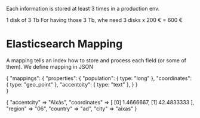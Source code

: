 Each information is stored at least 3 times in a production env.

1 disk of 3 Tb 
For having those 3 Tb, whe need 3 disks x 200 € = 600 €

# Elasticsearch Mapping

A mapping tells an index how to store and process each field (or some of them).
We define mapping in JSON

{
    "mappings": {
        "properties": {
            "population": { type: "long" },
            "coordinates": { type: "geo_point" },
            "accentcity": { type: "text" },
        }
    }    
}

{
     "accentcity" => "Aixàs",
    "coordinates" => [
        [0] 1.4666667,
        [1] 42.4833333
    ],
         "region" => "06",
        "country" => "ad",
           "city" => "aixas"
}